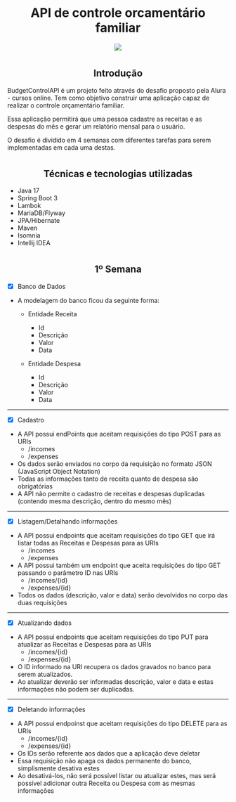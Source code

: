 # <h1 align="center"> API de controle orcamentário familiar </h1>

<p align="center">
<img src="http://img.shields.io/static/v1?label=STATUS&message=EM%20DESENVOLVIMENTO&color=GREEN&style=for-the-badge"/>
</p>

# <h2 align="center"> Introdução </h2>

BudgetControlAPI é um projeto feito através do desafio proposto pela Alura - cursos online. 
Tem como objetivo construir uma aplicação capaz de realizar o controle orçamentário familiar.

Essa aplicação permitirá que uma pessoa cadastre as receitas e as despesas do mês e gerar um relatório mensal para o usuário.

O desafio é dividido em 4 semanas com diferentes tarefas para serem implementadas em cada uma destas.

# <h2 align="center"> Técnicas e tecnologias utilizadas </h2>

* Java 17
* Spring Boot 3
* Lambok
* MariaDB/Flyway
* JPA/Hibernate
* Maven
* Isomnia
* Intellij IDEA

# <h2 align="center"> 1º Semana  </h2>

- [x] Banco de Dados
* A modelagem do banco ficou da seguinte forma: 
  * Entidade Receita 
    * Id
    * Descrição
    * Valor
    * Data
  
  * Entidade Despesa
    * Id
    * Descrição
    * Valor
    * Data

---

- [x] Cadastro
* A API possui endPoints que aceitam requisições do tipo POST para as URIs
  * /incomes
  * /expenses
* Os dados serão enviados no corpo da requisição no formato JSON (JavaScript Object Notation)
* Todas as informações tanto de receita quanto de despesa são obrigatórias
* A API não permite o cadastro de receitas e despesas duplicadas (contendo mesma descrição, dentro do mesmo mês)

---

- [x] Listagem/Detalhando informações
* A API possui endpoints que aceitam requisições do tipo GET que irá listar todas as Receitas e Despesas para as URIs
  * /incomes
  * /expenses
* A API possui também um endpoint que aceita requisições do tipo GET passando o parâmetro ID nas URIs
  * /incomes/{id}
  * /expenses/{id}
* Todos os dados (descrição, valor e data) serão devolvidos no corpo das duas requisições

---

- [x] Atualizando dados
* A API possui endpoints que aceitam requisições do tipo PUT para atualizar as Receitas e Despesas para as URIs
  * /incomes/{id}
  * /expenses/{id}
* O ID informado na URI recupera os dados gravados no banco para serem atualizados.
* Ao atualizar deverão ser informadas descrição, valor e data e estas informações não podem ser duplicadas.

---

- [x] Deletando informações
* A API possui endpoinst que aceitam requisições do tipo DELETE para as URIs
  * /incomes/{id}
  * /expenses/{id}
* Os IDs serão referente aos dados que a aplicação deve deletar
* Essa requisição não apaga os dados permanente do banco, simplismente desativa estes
* Ao desativá-los, não será possível listar ou atualizar estes, mas será possível adicionar outra Receita ou Despesa com as mesmas informações
